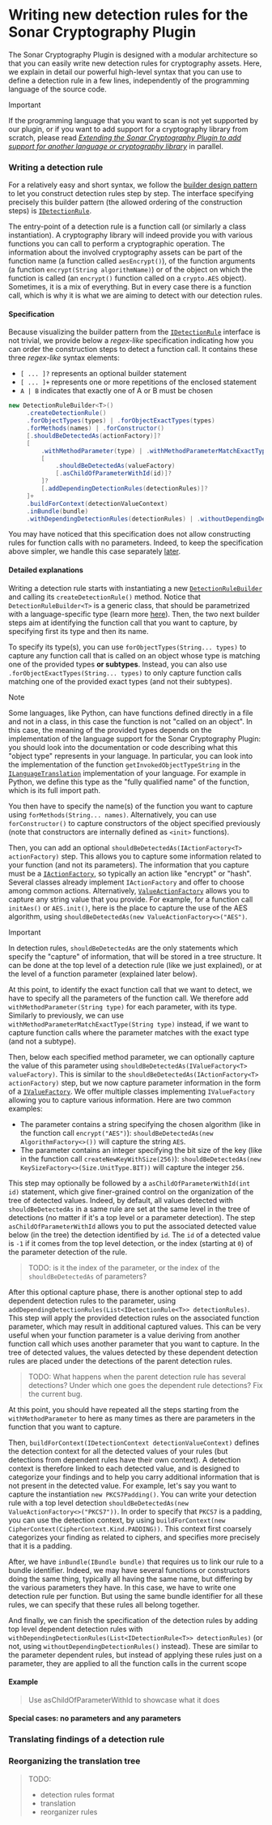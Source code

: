 # Writing new detection rules for the Sonar Cryptography Plugin

The Sonar Cryptography Plugin is designed with a modular architecture so that you can easily write new detection rules for cryptography assets.
Here, we explain in detail our powerful high-level syntax that you can use to define a detection rule in a few lines, independently of the programming language of the source code.

> [!IMPORTANT]
> If the programming language that you want to scan is not yet supported by our plugin, or if you want to add support for a cryptography library from scratch, please read [*Extending the Sonar Cryptography Plugin to add support for another language or cryptography library*](./LANGUAGE_SUPPORT.md) in parallel.

### Writing a detection rule

For a relatively easy and short syntax, we follow the [builder design pattern](https://refactoring.guru/design-patterns/builder) to let you construct detection rules step by step.
The interface specifying precisely this builder pattern (the allowed ordering of the construction steps) is [`IDetectionRule`](../engine/src/main/java/com/ibm/engine/rule/IDetectionRule.java).

The entry-point of a detection rule is a function call (or similarly a class instantiation).
A cryptography library will indeed provide you with various functions you can call to perform a cryptographic operation.
The information about the involved cryptography assets can be part of the function name (a function called `aesEncrypt()`), of the function arguments (a function `encrypt(String algorithmName)`) or of the object on which the function is called (an `encrypt()` function called on a `crypto.AES` object).
Sometimes, it is a mix of everything.
But in every case there is a function call, which is why it is what we are aiming to detect with our detection rules.

#### Specification

Because visualizing the builder pattern from the [`IDetectionRule`](../engine/src/main/java/com/ibm/engine/rule/IDetectionRule.java) interface is not trivial, we provide below a *regex-like* specification indicating how you can order the construction steps to detect a function call.
It contains these three *regex-like* syntax elements:
- `[ ... ]?` represents an optional builder statement
- `[ ... ]+` represents one or more repetitions of the enclosed statement
- `A | B` indicates that exactly one of A or B must be chosen

```java
new DetectionRuleBuilder<T>()
     .createDetectionRule()
     .forObjectTypes(types) | .forObjectExactTypes(types)
     .forMethods(names) | .forConstructor()
     [.shouldBeDetectedAs(actionFactory)]?
     [
         .withMethodParameter(type) | .withMethodParameterMatchExactType(type)
         [
             .shouldBeDetectedAs(valueFactory)
             [.asChildOfParameterWithId(id)]?
         ]?
         [.addDependingDetectionRules(detectionRules)]?
     ]+
     .buildForContext(detectionValueContext)
     .inBundle(bundle)
     .withDependingDetectionRules(detectionRules) | .withoutDependingDetectionRules()
```

You may have noticed that this specification does not allow constructing rules for function calls with no parameters.
Indeed, to keep the specification above simpler, we handle this case separately [later](#special-cases-no-parameters-and-any-parameters).

#### Detailed explanations

Writing a detection rule starts with instantiating a new [`DetectionRuleBuilder`](../engine/src/main/java/com/ibm/engine/rule/builder/DetectionRuleBuilder.java) and calling its `createDetectionRule()` method.
Notice that `DetectionRuleBuilder<T>` is a generic class, that should be parametrized with a language-specific type (learn more [here](./LANGUAGE_SUPPORT.md#identifying-the-four-classes-to-use-in-generics)).
Then, the two next builder steps aim at identifying the function call that you want to capture, by specifying first its type and then its name.

To specify its type(s), you can use `forObjectTypes(String... types)` to capture any function call that is called on an object whose type is matching one of the provided types **or subtypes**. Instead, you can also use `.forObjectExactTypes(String... types)` to only capture function calls matching one of the provided exact types (and not their subtypes).

> [!NOTE]
> Some languages, like Python, can have functions defined directly in a file and not in a class, in this case the function is not "called on an object". In this case, the meaning of the provided types depends on the implementation of the language support for the Sonar Cryptography Plugin: you should look into the documentation or code describing what this "object type" represents in your language. In particular, you can look into the implementation of the function `getInvokedObjectTypeString` in the [`ILanguageTranslation`](../engine/src/main/java/com/ibm/engine/language/ILanguageTranslation.java) implementation of your language. For example in Python, we define this type as the "fully qualified name" of the function, which is its full import path.

You then have to specify the name(s) of the function you want to capture using `forMethods(String... names)`.
Alternatively, you can use `forConstructor()` to capture constructors of the object specified previously (note that constructors are internally defined as `<init>` functions).

Then, you can add an optional `shouldBeDetectedAs(IActionFactory<T> actionFactory)` step.
This allows you to capture some information related to your function (and not its parameters).
The information that you capture must be a [`IActionFactory`](../engine/src/main/java/com/ibm/engine/model/factory/IActionFactory.java), so typically an action like "encrypt" or "hash". Several classes already implement `IActionFactory` and offer to choose among common actions.
Alternatively, [`ValueActionFactory`](../engine/src/main/java/com/ibm/engine/model/factory/ValueActionFactory.java) allows you to capture any string value that you provide.
For example, for a function call `initAes()` or `AES.init()`, here is the place to capture the use of the AES algorithm, using `shouldBeDetectedAs(new ValueActionFactory<>("AES")`.

> [!IMPORTANT]
> In detection rules, `shouldBeDetectedAs` are the only statements which specify the "capture" of information, that will be stored in a tree structure. It can be done at the top level of a detection rule (like we just explained), or at the level of a function parameter (explained later below). 

At this point, to identify the exact function call that we want to detect, we have to specify all the parameters of the function call.
We therefore add `withMethodParameter(String type)` for each parameter, with its type.
Similarly to previously, we can use `withMethodParameterMatchExactType(String type)` instead, if we want to capture function calls where the parameter matches with the exact type (and not a subtype).

Then, below each specified method parameter, we can optionally capture the value of this parameter using `shouldBeDetectedAs(IValueFactory<T> valueFactory)`.
This is similar to the `shouldBeDetectedAs(IActionFactory<T> actionFactory)` step, but we now capture parameter information in the form of a [`IValueFactory`](../engine/src/main/java/com/ibm/engine/model/factory/IValueFactory.java).
We offer multiple classes implementing `IValueFactory` allowing you to capture various information. Here are two common examples:
- The parameter contains a string specifying the chosen algorithm (like in the function call `encrypt("AES")`): `shouldBeDetectedAs(new AlgorithmFactory<>())` will capture the string `AES`.
- The parameter contains an integer specifying the bit size of the key (like in the function call `createNewKeyWithSize(256)`): `shouldBeDetectedAs(new KeySizeFactory<>(Size.UnitType.BIT))` will capture the integer `256`.

This step may optionally be followed by a `asChildOfParameterWithId(int id)` statement, which give finer-grained control on the organization of the tree of detected values.
Indeed, by default, all values detected with `shouldBeDetectedAs` in a same rule are set at the same level in the tree of detections (no matter if it's a top level or a parameter detection).
The step `asChildOfParameterWithId` allows you to put the associated detected value below (in the tree) the detection identified by `id`.
The `id` of a detected value is `-1` if it comes from the top level detection, or the index (starting at `0`) of the parameter detection of the rule.
> TODO: is it the index of the parameter, or the index of the `shouldBeDetectedAs` of parameters?

After this optional capture phase, there is another optional step to add dependent detection rules to the parameter, using `addDependingDetectionRules(List<IDetectionRule<T>> detectionRules)`.
This step will apply the provided detection rules on the associated function parameter, which may result in additional captured values.
This can be very useful when your function parameter is a value deriving from another function call which uses another parameter that you want to capture.
In the tree of detected values, the values detected by these dependent detection rules are placed under the detections of the parent detection rules.
> TODO: What happens when the parent detection rule has several detections? Under which one goes the dependent rule detections? Fix the current bug.

At this point, you should have repeated all the steps starting from the `withMethodParameter` to here as many times as there are parameters in the function that you want to capture.

Then, `buildForContext(IDetectionContext detectionValueContext)` defines the detection context for all the detected values of your rules (but detections from dependent rules have their own context).
A detection context is therefore linked to each detected value, and is designed to categorize your findings and to help you carry additional information that is not present in the detected value.
For example, let's say you want to capture the instantiation `new PKCS7Padding()`. You can write your detection rule with a top level detection `shouldBeDetectedAs(new ValueActionFactory<>("PKCS7"))`. In order to specify that `PKCS7` is a padding, you can use the detection context, by using `buildForContext(new CipherContext(CipherContext.Kind.PADDING))`. This context first coarsely categorizes your finding as related to ciphers, and specifies more precisely that it is a padding.

After, we have `inBundle(IBundle bundle)` that requires us to link our rule to a bundle identifier.
Indeed, we may have several functions or constructors doing the same thing, typically all having the same name, but differing by the various parameters they have.
In this case, we have to write one detection rule per function.
But using the same bundle identifier for all these rules, we can specify that these rules all belong together.

And finally, we can finish the specification of the detection rules by adding top level dependent detection rules with `withDependingDetectionRules(List<IDetectionRule<T>> detectionRules)` (or not, using `withoutDependingDetectionRules()` instead).
These are similar to the parameter dependent rules, but instead of applying these rules just on a parameter, they are applied to all the function calls in the current scope 



#### Example
> Use asChildOfParameterWithId to showcase what it does

#### Special cases: no parameters and any parameters


### Translating findings of a detection rule

### Reorganizing the translation tree

> TODO:
> - detection rules format
> - translation
> - reorganizer rules